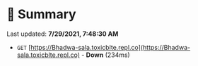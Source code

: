 # 📖 Summary
Last updated: **7/29/2021, 7:48:30 AM**

- `GET` [https://Bhadwa-sala.toxicblte.repl.co](https://Bhadwa-sala.toxicblte.repl.co) - **Down** (234ms)
